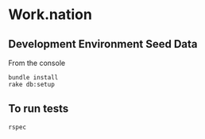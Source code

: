 # Work.nation

## Development Environment Seed Data

From the console

    bundle install
    rake db:setup

## To run tests

    rspec

